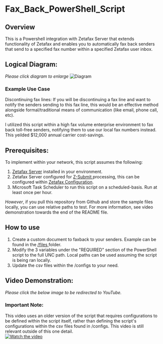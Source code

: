 # Fax_Back_PowerShell_Script
## Overview
This is a Powershell integration with Zetafax Server that extends functionality of Zetafax and enables you to automatically fax back senders that send to a specified fax number within a specified Zetafax user inbox.

## Logical Diagram:
*Please click diagram to enlarge* 
![Diagram](https://github.com/acmignona/Fax_Back_PowerShell_Script/assets/81653524/dbc58ce9-504a-4b2c-80f4-8a9a72a1fdcb)

### Example Use Case
Discontinuing fax lines: If you will be discontinuing a fax line and want to notify the senders sending to this fax line, this would be an effective method alongside formal/traditional means of communication (like email, phone call, etc). 

I utilized this script within a high fax volume enterprise environment to fax back toll-free senders, notifying them to use our local fax numbers instead. This yeilded $12,000 annual carrier cost-savings.

## Prerequisites:
To implement within your network, this script assumes the following: 
1. [Zetafax Server]([url](https://www.equisys.com/Products/Zetafax)) installed in your environment.
2. Zetafax Server configured for [Z-Submit ]([url](https://www.equisys.com/Support/technotes/howto-using-zsubmit)) processing, this can be configured within [Zetafax Configuration]([url](https://www.equisys.com/support/help_and_resource/zetafax/help/setup/zetafax_configuration.htm)).
3. Microsoft Task Scheduler to run this script on a scheduled-basis. Run at least once per hour.

*However*, if you pull this repository from Github and store the sample files locally, you can use relative paths to test. For more information, see video demonstration towards the end of the README file. 

## How to use

1. Create a custom document to faxback to your senders. Example can be found in the [/files ]([url](https://github.com/acmignona/Fax_Back_PowerShell_Script/tree/main/files)) folder.
2. Modify the 3 variables under the "REQUIRED" section of the PowerShell script to the full UNC path. Local paths can be used assuming the script is being ran locally.
3. Update the csv files within the /configs to your need. 

## Video Demonstration:
*Please click the below image to be redirected to YouTube.*
### Important Note: 
This video uses an older version of the script that requires configurations to be defined within the script itself, rather than defining the script's configurations within the csv files found in /configs. This video is still relevant outside of this one detail.   
[![Watch the video](https://img.youtube.com/vi/KxXgptCCjqg/0.jpg)](https://youtu.be/KxXgptCCjqg?si=Jz9P3YCGFYp0U2u_)

